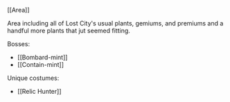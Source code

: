 [[Area]]

Area including all of Lost City's usual plants, gemiums, and premiums and a handful more plants that jut seemed fitting.

Bosses:
- [[Bombard-mint]]
- [[Contain-mint]]

Unique costumes:
- [[Relic Hunter]]